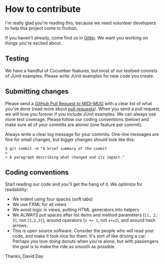 # How to contribute

I'm really glad you're reading this, because we need volunteer developers to help this project come to fruition.

If you haven't already, come find us in [Gitter](https://gitter.im/MIDI-MUG/community?utm_source=share-link&utm_medium=link&utm_campaign=share-link). We want you working on things you're excited about.

## Testing

We have a handful of Cucumber features, but most of our testbed consists of JUnit examples. Please write JUnit examples for new code you create.

## Submitting changes

Please send a [GitHub Pull Request to MIDI-MUG](https://github.com/dj6082013/MIDI-MUG/pull/new/master) with a clear list of what you've done (read more about [pull requests](http://help.github.com/pull-requests/)). When you send a pull request, we will love you forever if you include JUnit examples. We can always use more test coverage. Please follow our coding conventions (below) and make sure all of your commits are atomic (one feature per commit).

Always write a clear log message for your commits. One-line messages are fine for small changes, but bigger changes should look like this:

    $ git commit -m "A brief summary of the commit
    > 
    > A paragraph describing what changed and its impact."

## Coding conventions

Start reading our code and you'll get the hang of it. We optimize for readability:

  * We indent using four spaces (soft tabs)
  * We use FXML for all views
  * We avoid logic in views, putting HTML generators into helpers
  * We ALWAYS put spaces after list items and method parameters (`[1, 2, 3]`, not `[1,2,3]`), around operators (`x += 1`, not `x+=1`), and around hash arrows.
  * This is open source software. Consider the people who will read your code, and make it look nice for them. It's sort of like driving a car: Perhaps you love doing donuts when you're alone, but with passengers the goal is to make the ride as smooth as possible.

Thanks,
David Day
